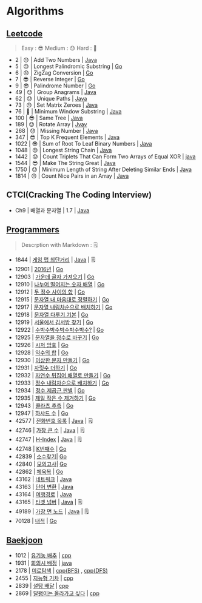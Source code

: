 # Algorithms

## [Leetcode](https://github.com/wnjoon/algorithms/tree/master/leetcode)
> Easy : 😎
> Medium : 😓
> Hard : 🤬

- 2     | 😓 | Add Two Numbers | [Java](https://github.com/wnjoon/algorithms/blob/master/leetcode/2_java.md)
- 5     | 😓 | Longest Palindromic Substring | [Go](https://github.com/wnjoon/algorithms/blob/master/leetcode/5_go.md)
- 6     | 😓 | ZigZag Conversion | [Go](https://github.com/wnjoon/algorithms/blob/master/leetcode/6_go.md)
- 7     | 😎 | Reverse Integer | [Go](https://github.com/wnjoon/algorithms/blob/master/leetcode/7_go.md)
- 9     | 😎 | Palindrome Number | [Go](https://github.com/wnjoon/algorithms/blob/master/leetcode/9_go.md)
- 49    | 😓 | Group Anagrams | [Java](https://github.com/wnjoon/algorithms/blob/master/leetcode/49_java.md)
- 62    | 😓 | Unique Paths | [Java](https://github.com/wnjoon/algorithms/blob/master/leetcode/62_java.md)
- 73    | 😓 | Set Matrix Zeroes | [Java](https://github.com/wnjoon/algorithms/blob/master/leetcode/73_java.md)
- 76    | 🤬 | Minimum Window Substring | [Java](https://github.com/wnjoon/algorithms/blob/master/leetcode/76_java.md)
- 100   | 😎 | Same Tree | [Java](https://github.com/wnjoon/algorithms/blob/master/leetcode/100_java.md)
- 189   | 😓 | Rotate Array | [Jvav](https://github.com/wnjoon/algorithms/blob/master/leetcode/189_java.md)
- 268   | 😓 | Missing Number | [Java](https://github.com/wnjoon/algorithms/blob/master/leetcode/268_java.md)
- 347   | 😎 | Top K Frequent Elements | [Java](https://github.com/wnjoon/algorithms/blob/master/leetcode/347_java.md)
- 1022  | 😎 | Sum of Root To Leaf Binary Numbers | [Java](https://github.com/wnjoon/algorithms/blob/master/leetcode/1022_java.md)
- 1048  | 😓 | Longest String Chain | [Java](https://github.com/wnjoon/algorithms/blob/master/leetcode/1048_java.md)
- 1442  | 😓 | Count Triplets That Can Form Two Arrays of Equal XOR | [java](https://github.com/wnjoon/algorithms/blob/master/leetcode/1442_java.md)
- 1544  | 😎 | Make The String Great | [Java](https://github.com/wnjoon/algorithms/blob/master/leetcode/1544_java.md)
- 1750  | 😓 | Minimum Length of String After Deleting Similar Ends | [Java](https://github.com/wnjoon/algorithms/blob/master/leetcode/1750_java.md)
- 1814  | 😓 | Count Nice Pairs in an Array | [Java](https://github.com/wnjoon/algorithms/blob/master/leetcode/1814_java.md)

## CTCI(Cracking The Coding Interview)
- Ch9     | 배열과 문자열 | 1.7 | [Java](ctci/c9_1_7.md)

## [Programmers](programmers/README.md)
> Descrption with Markdown : 🗒

- 1844 | [게임 맵 최단거리](https://programmers.co.kr/learn/courses/30/lessons/1844) | [Java](programmers/p1844.md) | 🗒
- 12901 | [2016년](https://programmers.co.kr/learn/courses/30/lessons/12901?language=go) | [Go](programmers/p12901.go) 
- 12903 | [가운데 글자 가져오기](https://programmers.co.kr/learn/courses/30/lessons/12903) | [Go](programmers/p12903.go)
- 12910 | [나누어 떨어지는 숫자 배열](https://programmers.co.kr/learn/courses/30/lessons/12910) | [Go](programmers/p12910.go) 
- 12912 |  [두 정수 사이의 합](https://programmers.co.kr/learn/courses/30/lessons/12912) | [Go](programmers/p12912.go) 
- 12915 | [문자열 내 마음대로 정렬하기](https://programmers.co.kr/learn/courses/30/lessons/12915?language=go) | [Go](programmers/p12915.go) 
- 12917 | [문자열 내림차순으로 배치하기](https://programmers.co.kr/learn/courses/30/lessons/12917?language=go) | [Go](programmers/p12917.go) 
- 12918 | [문자열 다루기 기본](https://programmers.co.kr/learn/courses/30/lessons/12918) | [Go](programmers/p12918.go) 
- 12919 | [서울에서 김서방 찾기](https://programmers.co.kr/learn/courses/30/lessons/12919) | [Go](programmers/p12919.go) 
- 12922 | [수박수박수박수박수박수?](https://programmers.co.kr/learn/courses/30/lessons/12922) | [Go](programmers/p12922.go) 
- 12925 | [문자열을 정수로 바꾸기](https://programmers.co.kr/learn/courses/30/lessons/12925) | [Go](programmers/p12925.go) 
- 12926 | [시저 암호](https://programmers.co.kr/learn/courses/30/lessons/12926) | [Go](programmers/p12926.go) 
- 12928 | [약수의 합](https://programmers.co.kr/learn/courses/30/lessons/12928) | [Go](programmers/p12928.go) 
- 12930 | [이상한 문자 만들기](https://programmers.co.kr/learn/courses/30/lessons/12930) | [Go](programmers/p12930.go) 
- 12931 | [자릿수 더하기](https://programmers.co.kr/learn/courses/30/lessons/12931) | [Go](programmers/p12931.go) 
- 12932 | [자연수 뒤집어 배열로 만들기](https://programmers.co.kr/learn/courses/30/lessons/12932) | [Go](programmers/p12932.go) 
- 12933 | [정수 내림차순으로 배치하기](https://programmers.co.kr/learn/courses/30/lessons/12933) | [Go](programmers/p12933.go) 
- 12934 | [정수 제곱근 판별](https://programmers.co.kr/learn/courses/30/lessons/12934) | [Go](programmers/p12934.go) 
- 12935 | [제일 작은 수 제거하기](https://programmers.co.kr/learn/courses/30/lessons/12935?language=go) | [Go](programmers/p12935.go) 
- 12943 | [콜라츠 추측](https://programmers.co.kr/learn/courses/30/lessons/12943?language=go) | [Go](programmers/p12943.go) 
- 12947 | [하샤드 수](https://programmers.co.kr/learn/courses/30/lessons/12947?language=go) | [Go](programmers/p12947.go) 
- 42577 | [전화번호 목록](https://programmers.co.kr/learn/courses/30/lessons/42577) | [Java](programmers/p42577.md) | 🗒
- 42746 | [가장 큰 수](https://programmers.co.kr/learn/courses/30/lessons/42746) | [Java](programmers/p42746.md) | 🗒
- 42747 | [H-Index](https://programmers.co.kr/learn/courses/30/lessons/42747) | [Java](programmers/p42747.md) | 🗒
- 42748 | [K번째수](https://programmers.co.kr/learn/courses/30/lessons/42748) | [Go](programmers/p42748.go)
- 42839 | [소수찾기](https://programmers.co.kr/learn/courses/30/lessons/42839)| [Go](programmers/p42839.go) 
- 42840 | [모의고사](https://programmers.co.kr/learn/courses/30/lessons/42840)| [Go](programmers/p42840.go) 
- 42862 | [체육복](https://programmers.co.kr/learn/courses/30/lessons/42862) | [Go](programmers/p42862.go) 
- 43162 | [네트워크](https://programmers.co.kr/learn/courses/30/lessons/43162) | [Java](programmers/p43162.java)
- 43163 | [단어 변환](https://programmers.co.kr/learn/courses/30/lessons/43163) | [Java](programmers/p43163.java)
- 43164 | [여행경로](https://programmers.co.kr/learn/courses/30/lessons/43164) | [Java](programmers/p43164.java)
- 43165 | [타겟 넘버](https://programmers.co.kr/learn/courses/30/lessons/43165) | [Java](programmers/p43165.md) | 🗒
- 49189 | [가장 먼 노드](https://programmers.co.kr/learn/courses/30/lessons/49189) | [Java](programmers/p49189.md) | 🗒
- 70128 | [내적](https://programmers.co.kr/learn/courses/30/lessons/70128) | [Go](programmers/p70128.go)  

## [Baekjoon](baekjoon/README.md)
- 1012 | [유기농 배추](https://www.acmicpc.net/problem/1012) | [cpp](bj_1012.cpp)
- 1931 | [회의시 배정](https://www.acmicpc.net/problem/1931) | [java](bj_1931.md)
- 2178 | [미로탐색](https://www.acmicpc.net/problem/2178) | [cpp(BFS)](bj_2178_BFS.cpp) , [cpp(DFS)](bj_2178_DFS.cpp)
- 2455 | [지능형 기차](https://www.acmicpc.net/problem/2455) | [cpp](bj_2455.cpp)
- 2839 | [설탕 배달](https://www.acmicpc.net/problem/2839) | [cpp](bj_2839.cpp)
- 2869 | [달팽이는 올라가고 싶다](https://www.acmicpc.net/problem/2869) | [cpp](bj_2869.cpp)
